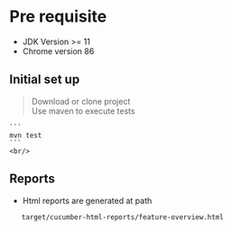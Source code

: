 # Pre requisite
 - JDK Version >= 11
 - Chrome version 86

 ## Initial set up
  > Download or clone project <br/>
  > Use maven to execute tests

    ```
    mvn test
    ```
    <br/>

## Reports
 - Html reports are generated at path 

 ```
    target/cucumber-html-reports/feature-overview.html
 ```